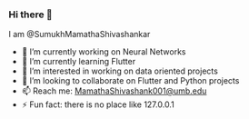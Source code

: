 ### Hi there 👋
I am @SumukhMamathaShivashankar

<!--
**SumukhMamathaShivashankar/SumukhMamathaShivashankar** is a ✨ _special_ ✨ repository because its `README.md` (this file) appears on your GitHub profile.

Here are some ideas to get you started:
-->
- 🔭 I’m currently working on Neural Networks 
- 🌱 I’m currently learning Flutter
- 👀 I’m interested in working on data oriented projects
- 👯 I’m looking to collaborate on Flutter and Python projects
- 📫 Reach me: MamathaShivashank001@umb.edu
- ⚡ Fun fact: there is no place like 127.0.0.1

